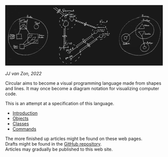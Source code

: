 <img src="images/circular-language-preview.png" width="700" />

*JJ van Zon, 2022*

Circular aims to become a visual programming language made from shapes and lines. It may once become a diagram notation for visualizing computer code.

This is an attempt at a specification of this language.

- [Introduction](spec/introduction.md)
- [Objects](spec/objects/objects.md)
- [Classes](spec/classes.md)
- [Commands](spec/commands/commands-main-concepts.md)

<!--
- [Basic Diagram Elements](spec/basic-diagram-elements.md)
- [Attributes](spec/objects/attributes.md)
- [Relationships](spec/relationships.md)
-->

The more finished up articles might be found on these web pages.  
Drafts might be found in the [GitHub repository](https://github.com/jjvanzon/Circular-Language-Spec).  
Articles may gradually be published to this web site.
